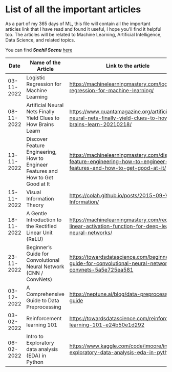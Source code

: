 # List of all the important articles
As a part of my 365 days of ML, this file will contain all the important articles link that I have read and found it useful, I hope you'll find it helpful too.
The articles will be related to Machine Learning, Artificial Intelligence, Data Science, and related topics.

You can find ***Snehil Seenu*** [here](https://twitter.com/SnehilSeenu)


| Date          | Name of the Article                                                                  | Link to the article          |
| ---           | -----------------                                                                    |----------------------------- |
| 03-11-2022    |Logistic Regression for Machine Learning                                              |https://machinelearningmastery.com/logistic-regression-for-machine-learning/
| 08-11-2022    |Artificial Neural Nets Finally Yield Clues to How Brains Learn                        |https://www.quantamagazine.org/artificial-neural-nets-finally-yield-clues-to-how-brains-learn-20210218/
| 13-11-2022    |Discover Feature Engineering, How to Engineer Features and How to Get Good at It      |https://machinelearningmastery.com/discover-feature-engineering-how-to-engineer-features-and-how-to-get-good-at-it/
| 15-11-2022    |Visual Information Theory                                                             |https://colah.github.io/posts/2015-09-Visual-Information/
| 18-11-2022    |A Gentle Introduction to the Rectified Linear Unit (ReLU)                             |https://machinelearningmastery.com/rectified-linear-activation-function-for-deep-learning-neural-networks/
| 23-11-2022    |Beginner’s Guide for Convolutional Neural Network (CNN / ConvNets)                    |https://towardsdatascience.com/beginners-guide-for-convolutional-neural-network-cnn-convnets-5a5e725ea581
| 03-12-2022    |A Comprehensive Guide to Data Preprocessing                                           |https://neptune.ai/blog/data-preprocessing-guide
| 03-02-2022    |Reinforcement learning 101                                                            |https://towardsdatascience.com/reinforcement-learning-101-e24b50e1d292
| 06-02-2022    |Intro to Exploratory data analysis (EDA) in Python                                    |https://www.kaggle.com/code/imoore/intro-to-exploratory-data-analysis-eda-in-python
